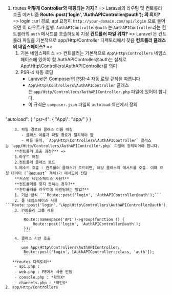 1. routes
	**어떻게 Controller와 매핑되는 거지 ?** => Laravel의 라우팅 및 컨트롤러 호출 메커니즘
	**Route::post('login', 'AuthAPIController@auth'); 의 의미?** => login : url 경로, api 요청이 `http://your-domain.com/api/login` 으로 들어오면 이 라우트가 실행. `AuthAPIController@auth` 는 `AuthAPIController`라는 컨트롤러의 `auth` 메서드를 호출하도록 지정
	**컨트롤러 파일 위치?** => Laravel 은 컨트롤러 파일을 기본적으로 app/Http/Controller 디렉토리에서 찾음
	**컨트롤러 클래스의 네임스페이스?** =>
	1. 기본 네임스페이스 => 컨트롤러는 기본적으로 `App\Http\Controllers` 네임스페이스에 있어야 함
	   AuthAPIController@auth는 실제로 App\Http\Controllers\AuthAPIController를 의미
	2. PSR-4 자동 로딩
	   - Laravel은 Composer의 PSR-4 자동 로딩 규칙을 따릅니다
	   - `App\Http\Controllers\AuthAPIController` 클래스는 `app/Http/Controllers/AuthAPIController.php` 파일에 있어야 합니다.
	   - 이 규칙은 `composer.json` 파일의 `autoload` 섹션에서 정의
	     ```json
"autoload": {
    "psr-4": {
        "App\\": "app/"
    }
}
```
	3. 파일 경로와 클래스 이름 매칭
	   - 클래스 이름과 파일 경로가 일치해야 함
	   - 예를 들어, `App\Http\Controllers\AuthAPIController` 클래스는 `app/Http/Controllers/AuthAPIController.php` 파일에 정의되어야 합니다.
	**컨트롤러 호출 과정?** =>
	1.라우트 매칭 
	2.컨트롤러 클래스 로드 
	3.메소드 호출 : 컨트롤러 클래스가 로드되면, 해당 클래스의 메서드를 호출. 이때 요청 데이터 (`Request` 객체)가 메서드에 전달
	**커스텀 네임스페이스 사용?**
	**컨트롤러를 찾지 못하는 경우?**
	**컨트롤러를 라우트에 바인딩하는 방법?**
	1. 기본 방식 ```Route::post('login', 'AuthAPIController@auth');```
	2. 풀 네임스페이스 사용 ```Route::post('login','\App\Http\Controllers\AuthAPIController@auth');```
	3. 컨트롤러 그룹 사용
		```
		Route::namespace('API')->group(function () {
		    Route::post('login', 'AuthAPIController@auth');
		});
		```
	4. 클래스 기반 호출
	   ```
	   use App\Http\Controllers\AuthAPIController;
		Route::post('login', [AuthAPIController::class, 'auth']);
		```
   **routes 디렉토리**
	- api.php : 
	- web.php : FE에서 사용 안됨
	- console.php : *확인X*
	- channels.php : *확인X*
2. app/Http/Controllers
